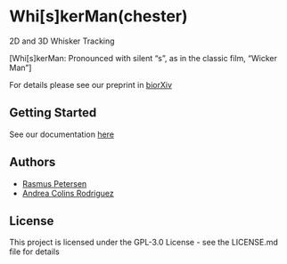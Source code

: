 # Whi[s]kerMan(chester) 
2D and 3D Whisker Tracking 


[Whi[s]kerMan: Pronounced with silent “s”, as in the classic film, “Wicker Man”]

For details please see our preprint in [biorXiv](https://www.biorxiv.org/content/10.1101/773697v1)


## Getting Started 

See our documentation [here](/doc/Open_whiskerman.md)

## Authors 

- [Rasmus Petersen](https://github.com/RSPetersen)
- [Andrea Colins Rodriguez](https://github.com/AndreaColinsR)


## License

This project is licensed under the GPL-3.0 License - see the LICENSE.md file for details
